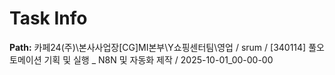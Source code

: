 # Task Info

**Path:** 카페24(주)\본사사업장\[CG]MI본부\Y쇼핑센터팀\영업 / srum / [340114] 풀오토메이션 기획 및 실행 _ N8N 및 자동화 제작 / 2025-10-01_00-00-00

